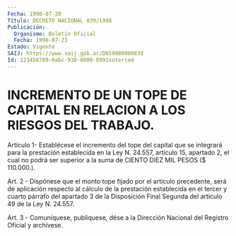 ```yaml
---
Fecha: 1998-07-20
Título: DECRETO NACIONAL 839/1998
Publicación:
  Organismo: Boletín Oficial
  Fecha: 1998-07-23
Estado: Vigente
SAIJ: https://www.saij.gob.ar/DN19980000839
Id: 123456789-0abc-938-0000-8991soterced
---
```

# INCREMENTO DE UN TOPE DE CAPITAL EN RELACION A LOS RIESGOS DEL TRABAJO.

<a id="1"></a>
Artículo 1- Establécese el incremento  del  tope del capital que se integrará para la prestación establecida en la Ley N. 24.557, artículo 15, apartado 2, el cual no podrá ser superior a la suma de CIENTO DIEZ MIL PESOS ($ 110.000.).

<a id="2"></a>
Art.  2  -  Dispónese  que  el  monto  tope  fijado por el artículo precedente, será de aplicación respecto al cálculo de la prestación establecida  en el tercer y cuarto párrafo del  apartado  3  de  la Disposición Final  Segunda  del  artículo  49  de  la  Ley N. 24.557.

<a id="3"></a>
Art. 3 - Comuníquese, publíquese, dése a la Dirección Nacional  del Registro  Oficial  y  archívese.